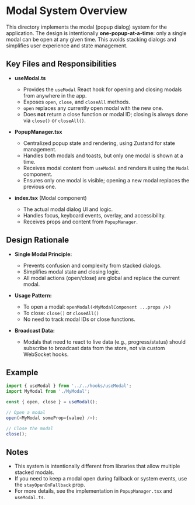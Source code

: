 # Modal System Overview

This directory implements the modal (popup dialog) system for the application. The design is intentionally **one-popup-at-a-time**: only a single modal can be open at any given time. This avoids stacking dialogs and simplifies user experience and state management.

## Key Files and Responsibilities

- **useModal.ts**
  - Provides the `useModal` React hook for opening and closing modals from anywhere in the app.
  - Exposes `open`, `close`, and `closeAll` methods.
  - `open` replaces any currently open modal with the new one.
  - Does **not** return a close function or modal ID; closing is always done via `close()` or `closeAll()`.

- **PopupManager.tsx**
  - Centralized popup state and rendering, using Zustand for state management.
  - Handles both modals and toasts, but only one modal is shown at a time.
  - Receives modal content from `useModal` and renders it using the `Modal` component.
  - Ensures only one modal is visible; opening a new modal replaces the previous one.

- **index.tsx** (Modal component)
  - The actual modal dialog UI and logic.
  - Handles focus, keyboard events, overlay, and accessibility.
  - Receives props and content from `PopupManager`.

## Design Rationale

- **Single Modal Principle:**
  - Prevents confusion and complexity from stacked dialogs.
  - Simplifies modal state and closing logic.
  - All modal actions (open/close) are global and replace the current modal.

- **Usage Pattern:**
  - To open a modal: `openModal(<MyModalComponent ...props />)`
  - To close: `close()` or `closeAll()`
  - No need to track modal IDs or close functions.

- **Broadcast Data:**
  - Modals that need to react to live data (e.g., progress/status) should subscribe to broadcast data from the store, not via custom WebSocket hooks.

## Example

```ts
import { useModal } from '../../hooks/useModal';
import MyModal from './MyModal';

const { open, close } = useModal();

// Open a modal
open(<MyModal someProp={value} />);

// Close the modal
close();
```

## Notes
- This system is intentionally different from libraries that allow multiple stacked modals.
- If you need to keep a modal open during fallback or system events, use the `stayOpenOnFallback` prop.
- For more details, see the implementation in `PopupManager.tsx` and `useModal.ts`.
